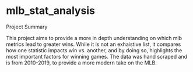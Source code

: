 # mlb_stat_analysis
Project Summary

This project aims to provide a more in depth understanding on which mlb metrics lead to greater wins. While it is not an exhaistive 
list, it compares how one statistic impacts win vs. another, and by doing so, highlights the most important factors for winning
games. The data was hand scraped and is from 2010-2019, to provide a more modern take on the MLB. 
